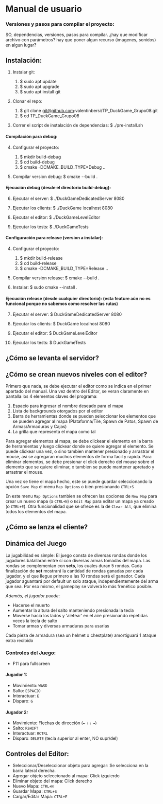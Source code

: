 # Manual de usuario

### Versiones y pasos para compilar el proyecto:

SO, dependencias, versiones, pasos para compilar. ¿hay que modificar archivo con parámetros? hay que poner algun recurso (imagenes, sonidos) en algun lugar?

## Instalación:

1. Instalar git:
    1. $ sudo apt update
    2. $ sudo apt upgrade  
    3. $ sudo apt install git

2. Clonar el repo:
    1. $ git clone git@github.com:valentinbersi/TP_DuckGame_Grupo08.git
    2. $ cd TP_DuckGame_Grupo08

3. Correr el script de instalación de dependencias: $ ./pre-install.sh

#### Compilación para debug:

4. Configurar el proyecto:
    1. $ mkdir build-debug
    2. $ cd build-debug
    3. $ cmake -DCMAKE_BUILD_TYPE=Debug ..

5. Compilar version debug: $ cmake --build .

#### Ejecución debug (desde el directorio build-debug):

6. Ejecutar el server: $ ./DuckGameDedicatedServer 8080

7. Ejecutar los clients: $ ./DuckGame localhost 8080

8. Ejecutar el editor: $ ./DuckGameLevelEditor

9. Ejecutar los tests: $ ./DuckGameTests

#### Configuración para release (version a instalar):

4. Configurar el proyecto:
    1. $ mkdir build-release
    2. $ cd build-release
    3. $ cmake -DCMAKE_BUILD_TYPE=Release ..

5. Compilar version release: \$ cmake --build .

6. Instalar: \$ sudo cmake --install .

#### Ejecución release (desde cualquier directorio): (esta feature aún no es funcional porque no sabemos como resolver las rutas)
 
7. Ejecutar el server: $ DuckGameDedicatedServer 8080

8. Ejecutar los clients: $ DuckGame localhost 8080

9. Ejecutar el editor: $ DuckGameLevelEditor

10. Ejecutar los tests: $ DuckGameTests

## ¿Cómo se levanta el servidor?

## ¿Cómo se crean nuevos niveles con el editor?
Primero que nada, se debe ejecutar el editor como se indica en el primer apartado del manual.
Una vez dentro del Editor, se veran claramente en pantalla los 4 elementos claves del programa:
1) Espacio para ingresar el nombre deseado para el mapa
2) Lista de backgrounds otorgados por el editor
3) Barra de herramientas donde se pueden seleccionar los elementos que se pueden agregar al mapa (Plataforma/Tile, Spawn de Patos, Spawn de Armas/Armaduras y Cajas)
4) La grilla que representa el mapa como tal

Para agregar elementos al mapa, se debe clickear el elemento en la barra de herramientas y luego clickear donde se quiere agregar el elemento. Se puede clickear una vez, o sino tambien mantener presionado y arrastrar el mouse, asi se agregaran muchos elementos de forma facil y rapida.
Para eliminar elementos, se debe presionar el click derecho del mouse sobre el elemento que se quiere eliminar, o tambien se puede mantener apretado y arrastrar el mouse.

Una vez se tiene el mapa hecho, este se puede guardar seleccionando la opción `Save Map` el menu `Map Options` o bien presionando `CTRL+S`

En este menu `Map Options` tambien se ofrecen las opciones de `New Map` para crear un nuevo mapa (o `CTRL+N`) o `Edit Map` para editar un mapa ya creado (o `CTRL+E`). Otra funcionalidad que se ofrece es la de `Clear All`, que elimina todos los elementos del mapa.

## ¿Cómo se lanza el cliente?

## Dinámica del Juego

La jugabilidad es simple: El juego consta de diversas rondas donde los jugadores batallaran entre sí con diversas armas tomadas del mapa. Las rondas se complementan con **sets**, los cuales duran 5 rondas.
Cada finalización de **set** mostrará la cantidad de rondas ganadas por cada jugador, y el que llegue primero a las 10 rondas será el ganador.
Cada jugador aguantará por default un solo ataque, independientemente del arma que sea. Por eso mismo, el gameplay se volverá lo más frenético posible.

*Además, el jugador puede*:
* Hacerse el muerto
* Aumentar la altura del salto manteniendo presionada la tecla
* Moverse hacia los lados y 'aletear' en el aire presionando repetidas veces la tecla de salto
* Tomar armas y diversas armaduras para usarlas

Cada pieza de armadura (sea un helmet o chestplate) amortiguará **1** ataque extra recibido

### Controles del Juego:

* F11 para fullscreen

#### Jugador 1:
* Movimiento: `WASD`
* Salto: `ESPACIO`
* Interactuar: `E`
* Disparo: `G`

#### Jugador 2:
* Movimiento: Flechas de dirección (`←` `↑` `↓` `→`)
* Salto: `RSHIFT`
* Interactuar: `RCTRL`
* Disparo: `DELETE` (tecla superior al enter, NO supr/del)


## Controles del Editor:
* Seleccionar/Deseleccionar objeto para agregar: Se selecciona en la barra lateral derecha.
* Agregar objeto seleccionado al mapa: Click izquierdo
* Eliminar objeto del mapa: Click derecho
* Nuevo Mapa: `CTRL+N`
* Guardar Mapa: `CTRL+S`
* Cargar/Editar Mapa: `CTRL+E`
